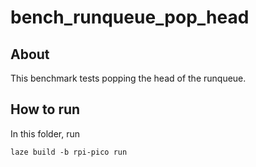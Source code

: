 # bench_runqueue_pop_head

## About

This benchmark tests popping the head of the runqueue.

## How to run

In this folder, run

    laze build -b rpi-pico run
